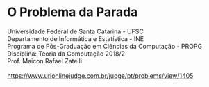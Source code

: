 # O Problema da Parada
Universidade Federal de Santa Catarina - UFSC<br>
Departamento de Informática e Estatística - INE<br>
Programa de Pós-Graduação em Ciências da Computação - PROPG<br>
Disciplina: Teoria da Computação 2018/2<br>
Prof. Maicon Rafael Zatelli<br>
<br>
https://www.urionlinejudge.com.br/judge/pt/problems/view/1405  <br> 
<br>

